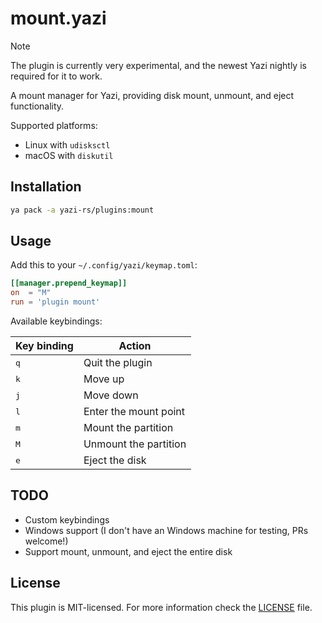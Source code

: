 # mount.yazi

> [!NOTE]
> The plugin is currently very experimental, and the newest Yazi nightly is required for it to work.

A mount manager for Yazi, providing disk mount, unmount, and eject functionality.

Supported platforms:

- Linux with `udisksctl`
- macOS with `diskutil`

## Installation

```sh
ya pack -a yazi-rs/plugins:mount
```

## Usage

Add this to your `~/.config/yazi/keymap.toml`:

```toml
[[manager.prepend_keymap]]
on  = "M"
run = 'plugin mount'
```

Available keybindings:

| Key binding  | Action                |
| ------------ | --------------------- |
| <kbd>q</kbd> | Quit the plugin       |
| <kbd>k</kbd> | Move up               |
| <kbd>j</kbd> | Move down             |
| <kbd>l</kbd> | Enter the mount point |
| <kbd>m</kbd> | Mount the partition   |
| <kbd>M</kbd> | Unmount the partition |
| <kbd>e</kbd> | Eject the disk        |

## TODO

- Custom keybindings
- Windows support (I don't have an Windows machine for testing, PRs welcome!)
- Support mount, unmount, and eject the entire disk

## License

This plugin is MIT-licensed. For more information check the [LICENSE](LICENSE) file.
